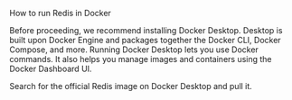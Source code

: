How to run Redis in Docker

Before proceeding, we recommend installing Docker Desktop. Desktop is built upon Docker Engine and packages together the Docker CLI, Docker Compose, and more. 
Running Docker Desktop lets you use Docker commands. It also helps you manage images and containers using the Docker Dashboard UI. 

Search for the official Redis image on Docker Desktop and pull it.
